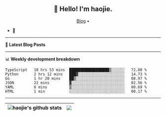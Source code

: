 <h2 align="center">👋 Hello! I'm haojie.</h2>
<p align="center">
  <a href="https://aoyouer.com">Blog</a> •
</p>


- 🔭 


-------

**📝 Latest Blog Posts**


-------

📊 **Weekly development breakdown**
<!--START_SECTION:waka-->

```text
TypeScript   10 hrs 53 mins  ██████████████████▒░░░░░░   72.80 %
Python       2 hrs 12 mins   ███▓░░░░░░░░░░░░░░░░░░░░░   14.73 %
Go           1 hr 20 mins    ██▒░░░░░░░░░░░░░░░░░░░░░░   08.97 %
JSON         22 mins         ▓░░░░░░░░░░░░░░░░░░░░░░░░   02.56 %
YAML         6 mins          ▒░░░░░░░░░░░░░░░░░░░░░░░░   00.69 %
HTML         1 min           ░░░░░░░░░░░░░░░░░░░░░░░░░   00.17 %
```

<!--END_SECTION:waka-->

-------



| <img align="center" src="https://github-readme-stats.vercel.app/api?username=haojie06&show_icons=true&theme=graywhite&show_icons=true&count_private=true&include_all_commits=true&hide_border=true" alt="haojie's github stats" /> | <img align="center" src="https://github-readme-stats.vercel.app/api/top-langs/?username=haojie06&layout=compact&theme=graywhite&hide_border=true&hide=css,html" /> |
| ------------- | ------------- |


